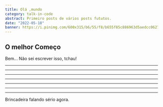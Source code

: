 ```yaml
---
title: Olá ,mundo
category: talk-in-code
abstract: Primeiro posts de vários posts fututos.
date: "2022-05-18"
banner: https://i.pinimg.com/600x315/b6/55/f8/b655f85c886963d5aedcc062748cfaaf.jpg
---
```


## O melhor Começo

Bem... Não sei escrever isso, tchau!

---

---

---

---

---

---

---

Brincadeira falando sério agora.
